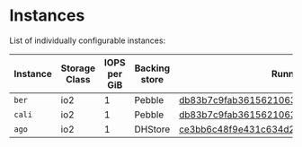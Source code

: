 # Instances

List of individually configurable instances:

| Instance | Storage Class |IOPS per GiB | Backing store | Running                                                                                                                                       |
|----------|---------------|-------------|---------------|-----------------------------------------------------------------------------------------------------------------------------------------------|
| `ber`    | io2           |1            | Pebble        | [db83b7c9fab3615621063378fdda568c6e8ba209](https://github.com/filecoin-project/storetheindex/commit/9bdf7023f520aec1526e82dcb153e37d7eccd880) |
| `cali`   | io2           |1            | Pebble        | [db83b7c9fab3615621063378fdda568c6e8ba209](https://github.com/filecoin-project/storetheindex/commit/9bdf7023f520aec1526e82dcb153e37d7eccd880) |
| `ago`    | io2           |1            | DHStore       | [ce3bb6c48f9e431c634d2eeb722d465328f9be77](https://github.com/ipni/storetheindex/commit/ce3bb6c48f9e431c634d2eeb722d465328f9be77)             |
